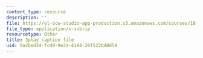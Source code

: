```yaml
---
content_type: resource
description: ''
file: https://ol-ocw-studio-app-production.s3.amazonaws.com/courses/18-02sc-multivariable-calculus-fall-2010/9a2bed24fcd99e2a418426f522b40d59_iYFogDTPlRo.srt
file_type: application/x-subrip
resourcetype: Other
title: 3play caption file
uid: 9a2bed24-fcd9-9e2a-4184-26f522b40d59
---
```

